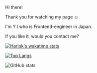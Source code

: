 Hi there!

Thank you for watching my page ☺️

I'm Y.I who is Frontend-engineer in Japan. 

If you like it, would you contact me?

[![Harlok's wakatime stats](https://github-readme-stats.vercel.app/api/wakatime?username=london-newyork&layout_compact)](https://github.com/anuraghazra/github-readme-stats)

[![Top Langs](https://github-readme-stats.vercel.app/api/top-langs/?username=london-newyork&langs_count=20)](https://github.com/anuraghazra/github-readme-stats)


![GitHub stats](https://github-readme-stats.vercel.app/api?username=london-newyork&count_private=true)
